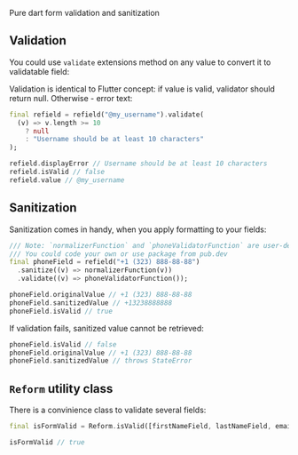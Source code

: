 Pure dart form validation and sanitization

## Validation

You could use `validate` extensions method on any value to convert it to validatable field:

Validation is identical to Flutter concept: if value is valid, validator should return null. Otherwise - error text:
```dart
final refield = refield("@my_username").validate(
  (v) => v.length >= 10 
    ? null 
    : "Username should be at least 10 characters"
);

refield.displayError // Username should be at least 10 characters
refield.isValid // false
refield.value // @my_username
```

## Sanitization

Sanitization comes in handy, when you apply formatting to your fields:
```dart
/// Note: `normalizerFunction` and `phoneValidatorFunction` are user-defined functions. 
/// You could code your own or use package from pub.dev
final phoneField = refield("+1 (323) 888-88-88")
  .sanitize((v) => normalizerFunction(v))
  .validate((v) => phoneValidatorFunction());

phoneField.originalValue // +1 (323) 888-88-88
phoneField.sanitizedValue // +13238888888
phoneField.isValid // true
```

If validation fails, sanitized value cannot be retrieved:
```dart
phoneField.isValid // false
phoneField.originalValue // +1 (323) 888-88-88
phoneField.sanitizedValue // throws StateError
```

## `Reform` utility class
There is a convinience class to validate several fields:
```dart
final isFormValid = Reform.isValid([firstNameField, lastNameField, emailField]); 

isFormValid // true
```